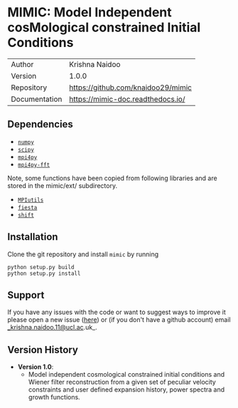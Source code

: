 # MIMIC: Model Independent cosMological constrained Initial Conditions

|               |                                       |
|---------------|---------------------------------------|
| Author        | Krishna Naidoo                        |
| Version       | 1.0.0                                 |
| Repository    | https://github.com/knaidoo29/mimic    |
| Documentation | https://mimic-doc.readthedocs.io/     |

## Dependencies

* [`numpy`](http://www.numpy.org/)
* [`scipy`](https://scipy.org/)
* [`mpi4py`](https://mpi4py.readthedocs.io/)
* [`mpi4py-fft`](https://mpi4py-fft.readthedocs.io/)

Note, some functions have been copied from following libraries and are stored in the mimic/ext/ subdirectory.
* [`MPIutils`](https://github.com/knaidoo29/MPIutils)
* [`fiesta`](https://fiesta-docs.readthedocs.io/)
* [`shift`](https://shift-doc.readthedocs.io/)

## Installation

Clone the git repository and install `mimic` by running

```
python setup.py build
python setup.py install
```

## Support

If you have any issues with the code or want to suggest ways to improve it please open a new issue ([here](https://github.com/knaidoo29/mimic/issues)) or (if you don't have a github account) email _krishna.naidoo.11@ucl.ac.uk_.


## Version History

* **Version 1.0**:
  * Model independent cosmological constrained initial conditions and Wiener filter reconstruction from a given set of peculiar velocity constraints and user defined expansion history, power spectra and growth functions.
